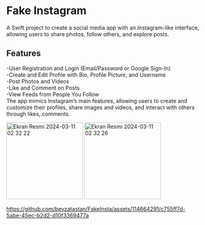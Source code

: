 # Fake Instagram
A Swift project to create a social media app with an Instagram-like interface, allowing users to share photos, follow others, and explore posts.
## Features
-User Registration and Login (Email/Password or Google Sign-In) <br>
-Create and Edit Profile with Bio, Profile Picture, and Username  <br>
-Post Photos and Videos  <br>
-Like and Comment on Posts  <br>
-View Feeds from People You Follow  <br>
The app mimics Instagram’s main features, allowing users to create and customize their profiles, share images and videos, and interact with others through likes, comments.

<img width="200" alt="Ekran Resmi 2024-03-11 02 32 22" src="https://github.com/beyzatastan/FakeInsta/assets/114664291/52d98e4d-ae04-4142-a970-ec8238214d4f">
<img width="200" alt="Ekran Resmi 2024-03-11 02 32 26" src="https://github.com/beyzatastan/FakeInsta/assets/114664291/dff0f4fe-bedc-4e20-a76b-4eb8e9f3ab39">



https://github.com/beyzatastan/FakeInsta/assets/114664291/c755ff7d-5abe-45ec-b2d2-d10f3369477a

